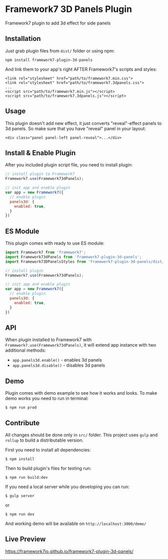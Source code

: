 <!--- <a href="https://www.patreon.com/vladimirkharlampidi"><img src="https://cdn.framework7.io/i/support-badge.png" height="20"></a> -->

# Framework7 3D Panels Plugin

Framework7 plugin to add 3d effect for side panels

## Installation

Just grab plugin files from `dist/` folder or using npm:

```
npm install framework7-plugin-3d-panels
```

And link them to your app's right AFTER Framework7's scripts and styles:

```
<link rel="stylesheet" href="path/to/framework7.min.css">
<link rel="stylesheet" href="path/to/framework7.3dpanels.css">
...
<script src="path/to/framework7.min.js"></script>
<script src="path/to/framework7.3dpanels.js"></script>
```

## Usage

This plugin doesn't add new effect, it just converts "reveal"-effect panels to 3d panels. So make sure that you have "reveal" panel in your layout:

```
<div class="panel panel-left panel-reveal">...</div>
```

## Install & Enable Plugin

After you included plugin script file, you need to install plugin:

```js
// install plugin to Framework7
Framework7.use(Framework73dPanels);

// init app and enable plugin
var app = new Framework7({
  // enable plugin
  panels3d: {
    enabled: true,
  }
})
```

## ES Module

This plugin comes with ready to use ES module:
```js
import Framework7 from 'framework7';
import Framework73dPanels from 'framework7-plugin-3d-panels';
import Framework73DPanelsStyles from 'framework7-plugin-3d-panels/dist/framework7.3dpanels.min.css'

// install plugin
Framework7.use(Framework73dPanels);

// init app and enable plugin
var app = new Framework7({
  // enable plugin
  panels3d: {
    enabled: true,
  }
})
```

## API

When plugin installed to Framework7 with `Framework7.use(Framework73dPanels)`, it will extend app instance with two additional methods:
  * `app.panels3d.enable()` - enables 3d panels
  * `app.panels3d.disable()` - disables 3d panels

## Demo

Plugin comes with demo example to see how it works and looks. To make demo works you need to run in terminal:

```
$ npm run prod
```

## Contribute

All changes should be done only in `src/` folder. This project uses `gulp` and `rollup` to build a distributable version.

First you need to install all dependencies:

```
$ npm install
```

Then to build plugin's files for testing run:
```
$ npm run build:dev
```

If you need a local server while you developing you can run:

```
$ gulp server
```
or
```
$ npm run dev
```

And working demo will be available on `http://localhost:3000/demo/`

## Live Preview

https://framework7io.github.io/framework7-plugin-3d-panels/
